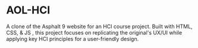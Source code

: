 # AOL-HCI
A clone of the Asphalt 9 website for an HCI course project. Built with HTML, CSS, &amp; JS , this project focuses on replicating the original's UX/UI while applying key HCI principles for a user-friendly design.
